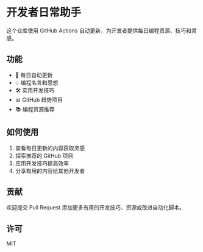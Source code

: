 # 开发者日常助手

这个仓库使用 GitHub Actions 自动更新，为开发者提供每日编程资源、技巧和灵感。

## 功能

- 🔄 每日自动更新
- 💡 编程名言和思想
- 🛠️ 实用开发技巧
- 📊 GitHub 趋势项目
- 📚 编程资源推荐

## 如何使用

1. 查看每日更新的内容获取灵感
2. 探索推荐的 GitHub 项目
3. 应用开发技巧提高效率
4. 分享有用的内容给其他开发者

## 贡献

欢迎提交 Pull Request 添加更多有用的开发技巧、资源或改进自动化脚本。

## 许可

MIT
